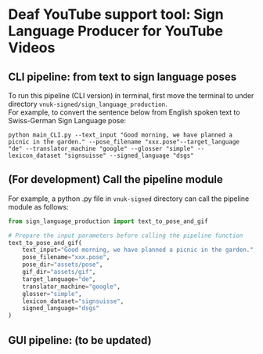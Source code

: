 # Deaf YouTube support tool: Sign Language Producer for YouTube Videos

## CLI pipeline: from text to sign language poses
To run this pipeline (CLI version) in terminal, first move the terminal to under directory `vnuk-signed/sign_language_production`.  
For example, to convert the sentence below from English spoken text to Swiss-German Sign Language pose:  
```
python main_CLI.py --text_input "Good morning, we have planned a picnic in the garden." --pose_filename "xxx.pose"--target_language "de" --translator_machine "google" --glosser "simple" --lexicon_dataset "signsuisse" --signed_language "dsgs" 

```

## (For development) Call the pipeline module
For example, a python .py file in `vnuk-signed` directory can call the pipeline module as follows:
```python
from sign_language_production import text_to_pose_and_gif

# Prepare the input parameters before calling the pipeline function
text_to_pose_and_gif(
    text_input="Good morning, we have planned a picnic in the garden.",
    pose_filename="xxx.pose",
    pose_dir="assets/pose",
    gif_dir="assets/gif",
    target_language="de",
    translator_machine="google",
    glosser="simple",
    lexicon_dataset="signsuisse",
    signed_language="dsgs"
)
```

## GUI pipeline: (to be updated)
